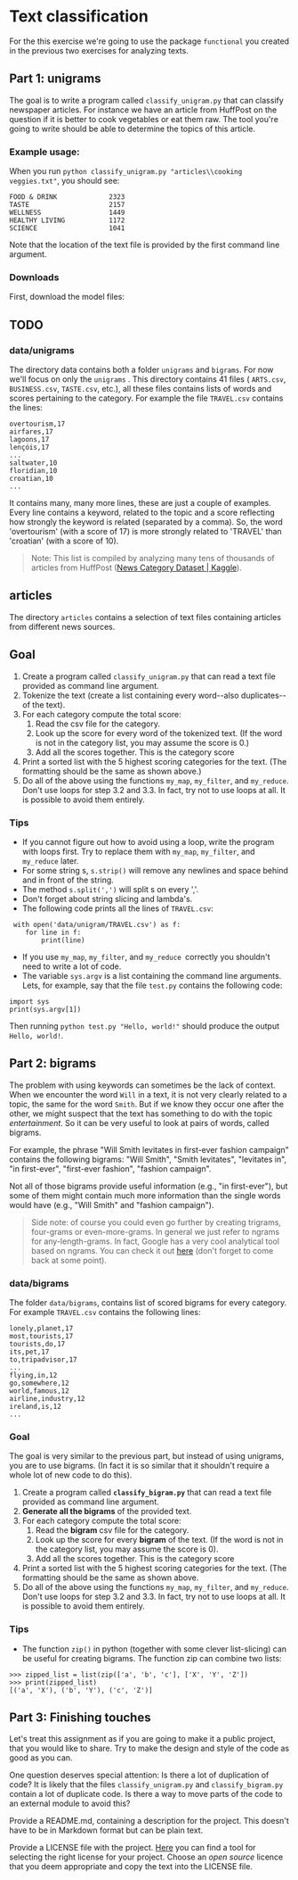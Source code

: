 # Text classification

For the this exercise we're going to use the package `functional` you created in the previous two exercises for analyzing texts.

## Part 1: unigrams

The goal is to write a program called `classify_unigram.py` that can classify newspaper articles. For instance we have an article from HuffPost on the question if it is better to cook vegetables or eat them raw. The tool you're going to write should be able to determine the topics of this article.

### Example usage:

When you run `python classify_unigram.py "articles\\cooking veggies.txt"`, you should see:

```
FOOD & DRINK             2323
TASTE                    2157
WELLNESS                 1449
HEALTHY LIVING           1172
SCIENCE                  1041
```

Note that the location of the text file is provided by the first command line argument.

### Downloads

First, download the model files:

## TODO

### data/unigrams

The directory data contains both a folder `unigrams` and `bigrams`. For now we'll focus on only the `unigrams` . This directory contains 41 files ( `ARTS.csv`, `BUSINESS.csv`, `TASTE.csv`, etc.), all these files contains lists of words and scores pertaining to the category. For example the file `TRAVEL.csv` contains the lines:

```
overtourism,17
airfares,17
lagoons,17
lençóis,17
...
saltwater,10
floridian,10
croatian,10
...
```

It contains many, many more lines, these are just a couple of examples. Every line contains a keyword, related to the topic and a score reflecting how strongly the keyword is related (separated by a comma). So, the word 'overtourism' (with a score of 17) is more strongly related to 'TRAVEL' than 'croatian' (with a score of 10).

> Note: This list is compiled by analyzing many tens of thousands of articles from HuffPost ([News Category Dataset | Kaggle](https://www.kaggle.com/rmisra/news-category-dataset)).

## articles

The directory `articles` contains a selection of text files containing articles from different news sources.

## Goal

1. Create a program called `classify_unigram.py` that can read a text file provided as command line argument.
2. Tokenize the text (create a list containing every word--also duplicates--of the text).
3. For each category compute the total score:
   1. Read the csv file for the category.
   2. Look up the score for every word of the tokenized text. (If the word is not in the category list, you may assume the score is 0.)
   3. Add all the scores together. This is the category score
4. Print a sorted list with the 5 highest scoring categories for the text. (The formatting should be the same as shown above.)
5. Do all of the above using the functions `my_map`, `my_filter`, and `my_reduce`. Don't use loops for step 3.2 and 3.3. In fact, try not to use loops at all. It is possible to avoid them entirely.

### Tips

- If you cannot figure out how to avoid using a loop, write the program with loops first. Try to replace them with  `my_map`, `my_filter`, and `my_reduce` later.
- For some string s, `s.strip()` will remove any newlines and space behind and in front of the string.
- The method `s.split(',')` will split s on every ','.
- Don't forget about string slicing and lambda's.
- The following code prints all the lines of `TRAVEL.csv`:
```
 with open('data/unigram/TRAVEL.csv') as f:
 	for line in f:
    	print(line)
```
- If you use `my_map`, `my_filter`, and `my_reduce `correctly you shouldn't need to write a lot of code.
- The variable `sys.argv` is a list containing the command line arguments. Lets, for example, say that the file `test.py` contains the following code:
```
import sys
print(sys.argv[1])
```
Then running `python test.py "Hello, world!"` should produce the output `Hello, world!`.

## Part 2: bigrams

The problem with using keywords can sometimes be the lack of context. When we encounter the word `Will` in a text, it is not very clearly related to a topic, the same for the word `Smith`. But if we know they occur one after the other, we might suspect that the text has something to do with the topic _entertainment_. So it can be very useful to look at pairs of words, called bigrams.

For example, the phrase "Will Smith levitates in first-ever fashion campaign" contains the following bigrams: "Will Smith", "Smith levitates", "levitates in", "in first-ever", "first-ever fashion", "fashion campaign".

Not all of those bigrams provide useful information (e.g., "in first-ever"), but some of them might contain much more information than the single words would have (e.g., "Will Smith" and "fashion campaign").

> Side note: of course you could even go further by creating trigrams, four-grams or even-more-grams. In general we just refer to ngrams for any-length-grams. In fact, Google has a very cool analytical tool based on ngrams. You can check it out [here](https://books.google.com/ngrams/graph?content=natural+language+processing%2Cfunctional+programming&year_start=1960&year_end=2008&corpus=15&smoothing=3&share=&direct_url=t1%3B%2Cnatural%20language%20processing%3B%2Cc0%3B.t1%3B%2Cfunctional%20programming%3B%2Cc0) (don't forget to come back at some point).

### data/bigrams

The folder `data/bigrams`, contains list of scored bigrams for every category. For example `TRAVEL.csv` contains the following lines:

```
lonely,planet,17
most,tourists,17
tourists,do,17
its,pet,17
to,tripadvisor,17
...
flying,in,12
go,somewhere,12
world,famous,12
airline,industry,12
ireland,is,12
...
```

### Goal

The goal is very similar to the previous part, but instead of using unigrams, you are to use bigrams. (In fact it is so similar that it shouldn't require a whole lot of new code to do this).

1. Create a program called **`classify_bigram.py`** that can read a text file provided as command line argument.
2. **Generate all the bigrams** of the provided text.
3. For each category compute the total score:
   1. Read the **bigram** csv file for the category.
   2. Look up the score for every **bigram** of the text. (If the word is not in the category list, you may assume the score is 0).
   3. Add all the scores together. This is the category score
4. Print a sorted list with the 5 highest scoring categories for the text. (The formatting should be the same as shown above.
5. Do all of the above using the functions `my_map`, `my_filter`, and `my_reduce`. Don't use loops for step 3.2 and 3.3. In fact, try not to use loops at all. It is possible to avoid them entirely.

### Tips

- The function `zip()` in python (together with some clever list-slicing) can be useful for creating bigrams. The function zip can combine two lists:
```
>>> zipped_list = list(zip(['a', 'b', 'c'], ['X', 'Y', 'Z'])
>>> print(zipped_list)
[('a', 'X'), ('b', 'Y'), ('c', 'Z')]
```

## Part 3: Finishing touches

Let's treat this assignment as if you are going to make it a public project, that you would like to share. Try to make the design and style of the code as good as you can.

One question deserves special attention: Is there a lot of duplication of code? It is likely that the files `classify_unigram.py` and `classify_bigram.py `contain a lot of duplicate code. Is there a way to move parts of the code to an external module to avoid this?

Provide a README.md, containing a description for the project. This doesn't have to be in Markdown format but can be plain text.

Provide a LICENSE file with the project. [Here](https://choosealicense.com/) you can find a tool for selecting the right license for your project. Choose an *open source* licence that you deem appropriate and copy the text into the LICENSE file.
